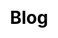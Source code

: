---
layout: blog
css: l-page-blog

title: Blog
description: Blog page layout

image:
  feature:
  credit:
  creditlink:

categories: []
tag: []
---